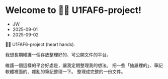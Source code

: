 # Welcome to 🫶🏻 U1FAF6-project!

- JW
- 2025-09-01
- 2025-09-02

🫶🏻 U1FAF6-project (heart hands).

我想長期維護一個存放整理好的、可公開文件的平台。

維護一個這樣的平台好處是，讓我定期整理我的想法。
把一些「抽屜裡的」、筆記軟體裡面的、雜亂的筆記整理一下。
整理成完整的一份文件。
